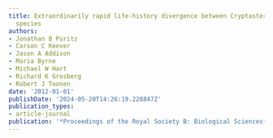 ```yaml
---
title: Extraordinarily rapid life-history divergence between Cryptasterina sea star
  species
authors:
- Jonathan B Puritz
- Carson C Keever
- Jason A Addison
- Maria Byrne
- Michael W Hart
- Richard K Grosberg
- Robert J Toonen
date: '2012-01-01'
publishDate: '2024-05-20T14:26:19.228847Z'
publication_types:
- article-journal
publication: '*Proceedings of the Royal Society B: Biological Sciences*'
---
```

